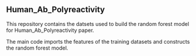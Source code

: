 ## Human_Ab_Polyreactivity

This repository contains the datsets used to build the random forest model for Human_Ab_Polyreactivity paper.

The main code imports the features of the training datasets and constructs the random forest model.
